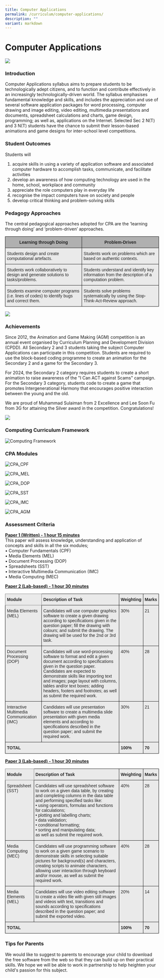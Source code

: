 ```yaml
---
title: Computer Applications
permalink: /curriculum/computer-applications/
description: ""
variant: markdown
---
```

Computer Applications
=====================

![](/images/Curriculum/Computer%20Applications/spreadsheet%20and%20video%20making%20-%20students%20working%20in%20collaboration.jpeg)

### Introduction

Computer Applications syllabus aims to prepare students to be technologically adept citizens, and to function and contribute effectively in an increasingly technologically-driven world. The syllabus emphasises fundamental knowledge and skills, and includes the appreciation and use of several software application packages for word processing, computer drawing and image editing, video editing, multimedia presentations and documents, spreadsheet calculations and charts, game design, programming; as well as, applications on the Internet. Selected Sec 2 N(T)  and 3 N(T) students have the chance to submit their lesson-based animations and game designs for inter-school level competitions.

### Student Outcomes

Students will  

1.   acquire skills in using a variety of application software and associated computer hardware to accomplish tasks, communicate, and facilitate activities
2.   develop an awareness of how computing technology are used in the home, school, workplace and community
3.   appreciate the role computers play in everyday life
4.   recognise the impact computers have on society and people
5.   develop critical thinking and problem-solving skills

### Pedagogy Approaches

The central pedagogical approaches adopted for CPA are the ‘learning through doing’ and ‘problem-driven’ approaches.

<style type="text/css">
.tg  {border-collapse:collapse;border-spacing:0;}
.tg td{border-color:black;border-style:solid;border-width:1px;font-family:Arial, sans-serif;font-size:14px;
  overflow:hidden;padding:10px 5px;word-break:normal;}
.tg th{border-color:black;border-style:solid;border-width:1px;font-family:Arial, sans-serif;font-size:14px;
  font-weight:normal;overflow:hidden;padding:10px 5px;word-break:normal;}
.tg .tg-dwlh{background-color:#B0B0B0;color:#222;font-weight:bold;text-align:center;vertical-align:middle}
.tg .tg-bvia{background-color:#EAEAEA;color:#222;text-align:left;vertical-align:middle}
</style>
<table class="tg">
<thead>
  <tr>
    <th class="tg-dwlh"><span style="color:#222;background-color:#B0B0B0">Learning through Doing</span></th>
    <th class="tg-dwlh"><span style="color:#222;background-color:#B0B0B0">Problem-Driven</span></th>
  </tr>
</thead>
<tbody>
  <tr>
    <td class="tg-bvia"><span style="color:#222;background-color:#EAEAEA">Students design and create computational artefacts.</span><br></td>
    <td class="tg-bvia"><span style="color:#222;background-color:#EAEAEA">Students work on problems which are based on authentic contexts.</span><br></td>
  </tr>
  <tr>
    <td class="tg-bvia"><span style="color:#222;background-color:#EAEAEA">Students work collaboratively to design and generate solutions to tasks/problems. </span><br></td>
    <td class="tg-bvia"><span style="color:#222;background-color:#EAEAEA">Students understand and identify key information from the description of a computation problem.</span>        <br></td>
  </tr>
  <tr>
    <td class="tg-bvia"><span style="color:#222;background-color:#EAEAEA">Students examine computer programs (i.e. lines of codes) to identify bugs and correct them.</span></td>
    <td class="tg-bvia"><span style="color:#222;background-color:#EAEAEA">Students solve problems systematically by using the Stop-Think-Act-Review approach.</span></td>
  </tr>
</tbody>
</table>

![](/images/Curriculum/Computer%20Applications/media%20elements%20-%20students%20working%20collaboratively%20to%20create%20the%20same%20image%20as%20teacher.jpeg)

### Achievements
Since 2012, the Animation and Game Making (AGM) competition is an annual event organised by Curriculum Planning and Development Division (CPDD). All Secondary 2 and 3 students taking the subject Computer Applications can participate in this competition. Students are required to use the block-based coding programme to create an animation for the Secondary 2 and a game for the Secondary 3.  

For 2024, the Secondary 2 category requires students to create a short animation to raise awareness of the "I Can ACT against Scams" campaign. For the Secondary 3 category, students code to create a game that promotes Intergenerational Harmony that encourages positive interaction between the young and the old.

We are proud of Muhammad Sulaiman from 2 Excellence and Lee Soon Fu from 3G for attaining the Silver award in the competition. Congratulations!

![](/images/Curriculum/Computer%20Applications/AGM_2024___Prize_Presentation.png)

### Computing Curriculum Framework

![Computing Framework ](/images/Computing%20Framework%202017.jpg)

### CPA Modules

![CPA_CPF](/images/CPA_CPF.jpg)

![CPA_MEL](/images/CPA_MEL.jpg)

![CPA_DOP](/images/CPA_DOP.jpg)

![CPA_SST](/images/CPA_SST.jpg)

![CPA_IMC](/images/CPA_IMC.jpg)

![CPA_AGM](/images/CPA_AGM.jpg)

### Assessment Criteria

<u><b>Paper 1 (Written) - 1 hour 15 minutes</b></u>  <br>
This paper will assess knowledge, understanding and application of concepts and skills in all the six modules; <br>
•  Computer Fundamentals (CPF) <br>
•  Media Elements (MEL) <br>
•  Document Processing (DOP) <br>
•  Spreadsheets (SST) <br>
•  Interactive Multimedia Communication (IMC) <br>
•  Media Computing (MEC) <br>

<u><b>Paper 2 (Lab-based) - 1 hour 30 minutes</b></u>

<style type="text/css">
.tg  {border-collapse:collapse;border-spacing:0;}
.tg td{border-color:black;border-style:solid;border-width:1px;font-family:Arial, sans-serif;font-size:14px;
  overflow:hidden;padding:10px 5px;word-break:normal;}
.tg th{border-color:black;border-style:solid;border-width:1px;font-family:Arial, sans-serif;font-size:14px;
  font-weight:normal;overflow:hidden;padding:10px 5px;word-break:normal;}
.tg .tg-y7qa{background-color:#EAEAEA;color:#222;text-align:left;vertical-align:top}
.tg .tg-z5wu{background-color:#EAEAEA;border-color:inherit;color:#222;font-weight:bold;text-align:left;vertical-align:top}
.tg .tg-rj1p{background-color:#EAEAEA;color:#222;font-weight:bold;text-align:left;vertical-align:top}
</style>
<table class="tg">
<thead>
  <tr>
    <th class="tg-z5wu">Module<br></th>
    <th class="tg-rj1p">Description of Task</th>
    <th class="tg-rj1p">Weighting</th>
    <th class="tg-rj1p">Marks</th>
  </tr>
</thead>
<tbody>
  <tr>
    <td class="tg-y7qa">Media Elements<br>(MEL)</td>
    <td class="tg-y7qa">Candidates will use computer graphics software to create a given drawing according to specifications given in the question paper; fill the drawing with colours; and submit the drawing. The drawing will be used for the 2nd or 3rd task.</td>
    <td class="tg-y7qa">30%</td>
    <td class="tg-y7qa">21</td>
  </tr>
  <tr>
    <td class="tg-y7qa">Document Processing<br>(DOP)</td>
    <td class="tg-y7qa">Candidates will use word-processing software to format and edit a given document according to specifications given in the question paper. Candidates are expected to demonstrate skills like importing text and images; page layout with columns, tables and/or text boxes; adding headers, footers and footnotes; as well as submit the required work.</td>
    <td class="tg-y7qa">40%</td>
    <td class="tg-y7qa">28</td>
  </tr>
  <tr>
    <td class="tg-y7qa">Interactive Multimedia Communication<br>(IMC)</td>
    <td class="tg-y7qa">Candidates will use presentation software to create a multimedia slide presentation with given media elements and according to specifications described in the question paper; and submit the required work.</td>
    <td class="tg-y7qa">30%</td>
    <td class="tg-y7qa">21</td>
  </tr>
  <tr>
    <td class="tg-rj1p" colspan="2">TOTAL</td>
    <td class="tg-rj1p">100%</td>
    <td class="tg-rj1p">70</td>
  </tr>
</tbody>
</table>

<u><b>Paper 3 (Lab-based) - 1 hour 30 minutes</b></u>

<style type="text/css">
.tg  {border-collapse:collapse;border-spacing:0;}
.tg td{border-color:black;border-style:solid;border-width:1px;font-family:Arial, sans-serif;font-size:14px;
  overflow:hidden;padding:10px 5px;word-break:normal;}
.tg th{border-color:black;border-style:solid;border-width:1px;font-family:Arial, sans-serif;font-size:14px;
  font-weight:normal;overflow:hidden;padding:10px 5px;word-break:normal;}
.tg .tg-y7qa{background-color:#EAEAEA;color:#222;text-align:left;vertical-align:top}
.tg .tg-z5wu{background-color:#EAEAEA;border-color:inherit;color:#222;font-weight:bold;text-align:left;vertical-align:top}
.tg .tg-rj1p{background-color:#EAEAEA;color:#222;font-weight:bold;text-align:left;vertical-align:top}
.tg .tg-bvia{background-color:#EAEAEA;color:#222;text-align:left;vertical-align:middle}
</style>
<table class="tg">
<thead>
  <tr>
    <th class="tg-z5wu">Module</th>
    <th class="tg-rj1p">Description of Task</th>
    <th class="tg-rj1p">Weighting</th>
    <th class="tg-rj1p">Marks</th>
  </tr>
</thead>
<tbody>
  <tr>
    <td class="tg-y7qa">Spreadsheet<br>(SST)</td>
    <td class="tg-y7qa">Candidates will use spreadsheet software to work on a given data table, by creating and completing columns in the data table and performing specified tasks like:<br>• using operators, formulas and functions for      calculations;<br>•   plotting and labelling charts;<br>•   data validation;<br>•   conditional formatting;<br>•   sorting and manipulating data;<br>as well as submit the required work.</td>
    <td class="tg-y7qa">40%</td>
    <td class="tg-y7qa">28</td>
  </tr>
  <tr>
    <td class="tg-y7qa">Media Computing<br>(MEC)</td>
    <td class="tg-y7qa">Candidates will use programming software to work on a given game scenario to demonstrate skills in selecting suitable pictures for background(s) and characters, creating scripts to animate characters, allowing user interaction through keyboard and/or mouse, as well as submit the required work.</td>
    <td class="tg-y7qa">40%</td>
    <td class="tg-y7qa">28</td>
  </tr>
  <tr>
    <td class="tg-y7qa">Media Elements<br>(MEL)</td>
    <td class="tg-y7qa">Candidates will use video editing software to create a video file with given still images and videos with text, transitions and sounds according to specifications described in the question paper; and submit the exported video.</td>
    <td class="tg-y7qa">20%</td>
    <td class="tg-y7qa">14</td>
  </tr>
  <tr>
    <td class="tg-rj1p" colspan="2">TOTAL</td>
    <td class="tg-rj1p">100%</td>
    <td class="tg-rj1p">70</td>
  </tr>
</tbody>
</table>

### Tips for Parents

We would like to suggest to parents to encourage your child to download the free software from the web so that they can build up on their practical skills. We hope we will be able to work in partnership to help heighten your child's passion for this subject.